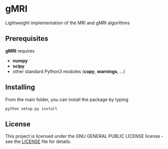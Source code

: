 # gMRI
Lightweight implementation of the MRI and gMRI algorithms

## Prerequisites
**gMRI** requires
* **numpy**
* **scipy**
* other standard Python3 modules (**copy**, **warnings**, ...)

## Installing
From the main folder, you can install the package by typing
```
python setup.py install
```

## License
This project is licensed under the GNU GENERAL PUBLIC LICENSE license - see the [LICENSE](LICENSE) file for details.

